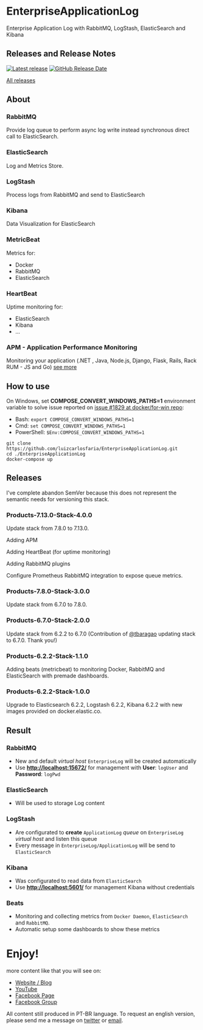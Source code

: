 # EnterpriseApplicationLog
Enterprise Application Log with RabbitMQ, LogStash, ElasticSearch and Kibana

## Releases and Release Notes
[![Latest release](https://img.shields.io/github/release/luizcarlosfaria/EnterpriseApplicationLog.svg)](https://github.com/luizcarlosfaria/EnterpriseApplicationLog/releases/latest) 
[![GitHub Release Date](https://img.shields.io/github/release-date/luizcarlosfaria/EnterpriseApplicationLog.svg)](https://github.com/luizcarlosfaria/EnterpriseApplicationLog/releases/latest)

[All releases](https://github.com/luizcarlosfaria/EnterpriseApplicationLog/releases) 

## About

### RabbitMQ

Provide log queue to perform async log write instead synchronous direct call to ElasticSearch.

### ElasticSearch

Log and Metrics Store.

### LogStash

Process logs from RabbitMQ and send to ElasticSearch

### Kibana

Data Visualization for ElasticSearch

### MetricBeat

Metrics for:
* Docker
* RabbitMQ
* ElasticSearch

### HeartBeat

Uptime monitoring for:
* ElasticSearch
* Kibana
* ...

### APM - Application Performance Monitoring 

Monitoring your application (.NET , Java, Node.js, Django, Flask, Rails, Rack RUM - JS and Go) [see more](https://www.elastic.co/pt/apm)


## How to use

On Windows, set **COMPOSE_CONVERT_WINDOWS_PATHS=1** environment variable to solve issue reported on [issue #1829 at docker/for-win repo](https://github.com/docker/for-win/issues/1829):

* Bash: `export COMPOSE_CONVERT_WINDOWS_PATHS=1`
* Cmd: `set COMPOSE_CONVERT_WINDOWS_PATHS=1`
* PowerShell: `$Env:COMPOSE_CONVERT_WINDOWS_PATHS=1`

```
git clone https://github.com/luizcarlosfaria/EnterpriseApplicationLog.git
cd ./EnterpriseApplicationLog
docker-compose up
```

## Releases

I've complete abandon SemVer because this does not represent the semantic needs for versioning this stack.

### Products-7.13.0-Stack-4.0.0

Update stack from 7.8.0 to 7.13.0.

Adding APM

Adding HeartBeat (for uptime monitoring)

Adding RabbitMQ plugins

Configure Prometheus RabbitMQ integration to expose queue metrics.

### Products-7.8.0-Stack-3.0.0

Update stack from 6.7.0 to 7.8.0.

### Products-6.7.0-Stack-2.0.0

Update stack from 6.2.2 to 6.7.0 (Contribution of [@tbaragao](https://github.com/tbaragao) updating stack to 6.7.0. Thank you!)

### Products-6.2.2-Stack-1.1.0

Adding beats (metricbeat) to monitoring Docker, RabbitMQ and ElasticSearch with premade dashboards. 

### Products-6.2.2-Stack-1.0.0

Upgrade to Elasticsearch 6.2.2, Logstash 6.2.2, Kibana 6.2.2 with new images provided on docker.elastic.co.

## Result

### RabbitMQ
- New and default *virtual host* ```EnterpriseLog``` will be created automatically
- Use **[http://localhost:15672/](http://localhost:15672/)** for management with **User**: ```logUser``` and **Password**: ```logPwd```

### ElasticSearch
- Will be used to storage Log content

### LogStash
- Are configurated to **create** ```ApplicationLog``` *queue* on ```EnterpriseLog``` *virtual host* and listen this queue
- Every message in ```EnterpriseLog/ApplicationLog``` will be send to ```ElasticSearch```

### Kibana
- Was configurated to read data from ```ElasticSearch```
- Use **[http://localhost:5601/](http://localhost:5601/)** for management Kibana without credentials

### Beats
- Monitoring and collecting metrics from ```Docker Daemon```, ```ElasticSearch``` and ```RabbitMQ```.
- Automatic setup some dashboards to show these metrics

# Enjoy!
more content like that you will see on:
- [Website / Blog](http://gago.io/)
- [YouTube](https://www.youtube.com/luizcarlosfaria/)
- [Facebook Page](https://www.facebook.com/ArquitetoDeSolucoes/)
- [Facebook Group](https://www.facebook.com/groups/arquiteturadotnet/)

All content still produced in PT-BR language. To request an english version, please send me a message on [twitter](https://twitter.com/luizcarlosfaria) or [email](mailto:luizcarlosfaria@gmail.com).
